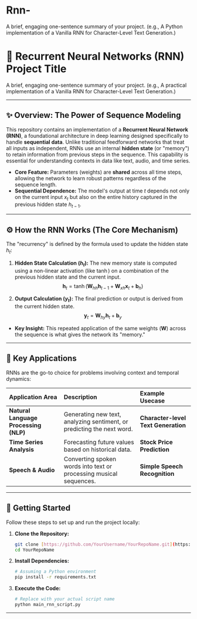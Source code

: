 # Rnn-
A brief, engaging one-sentence summary of your project. (e.g., A Python implementation of a Vanilla RNN for Character-Level Text Generation.)


# 🧠 Recurrent Neural Networks (RNN) Project Title

A brief, engaging one-sentence summary of your project. (e.g., A practical implementation of a Vanilla RNN for Character-Level Text Generation.)

---

## ✨ Overview: The Power of Sequence Modeling

This repository contains an implementation of a **Recurrent Neural Network (RNN)**, a foundational architecture in deep learning designed specifically to handle **sequential data**. Unlike traditional feedforward networks that treat all inputs as independent, RNNs use an internal **hidden state** (or "memory") to retain information from previous steps in the sequence. This capability is essential for understanding contexts in data like text, audio, and time series.

* **Core Feature:** Parameters (weights) are **shared** across all time steps, allowing the network to learn robust patterns regardless of the sequence length.
* **Sequential Dependence:** The model's output at time $t$ depends not only on the current input $x_t$ but also on the entire history captured in the previous hidden state $h_{t-1}$.



---

## ⚙️ How the RNN Works (The Core Mechanism)

The "recurrency" is defined by the formula used to update the hidden state $h_t$:

1.  **Hidden State Calculation ($h_t$):** The new memory state is computed using a non-linear activation (like $\tanh$) on a combination of the previous hidden state and the current input.
    $$\mathbf{h}_t = \tanh(\mathbf{W}_{hh}\mathbf{h}_{t-1} + \mathbf{W}_{xh}\mathbf{x}_t + \mathbf{b}_h)$$

2.  **Output Calculation ($y_t$):** The final prediction or output is derived from the current hidden state.
    $$\mathbf{y}_t = \mathbf{W}_{hy}\mathbf{h}_t + \mathbf{b}_y$$

* **Key Insight:** This repeated application of the same weights ($\mathbf{W}$) across the sequence is what gives the network its "memory."

---

## 🎯 Key Applications

RNNs are the go-to choice for problems involving context and temporal dynamics:

| Application Area | Description | Example Usecase |
| :--- | :--- | :--- |
| **Natural Language Processing (NLP)** | Generating new text, analyzing sentiment, or predicting the next word. | **Character-level Text Generation** |
| **Time Series Analysis** | Forecasting future values based on historical data. | **Stock Price Prediction** |
| **Speech & Audio** | Converting spoken words into text or processing musical sequences. | **Simple Speech Recognition** |

---

## 🚀 Getting Started

Follow these steps to set up and run the project locally:

1.  **Clone the Repository:**
    ```bash
    git clone [https://github.com/YourUsername/YourRepoName.git](https://github.com/YourUsername/YourRepoName.git)
    cd YourRepoName
    ```
2.  **Install Dependencies:**
    ```bash
    # Assuming a Python environment
    pip install -r requirements.txt
    ```
3.  **Execute the Code:**
    ```bash
    # Replace with your actual script name
    python main_rnn_script.py
    ```

---
